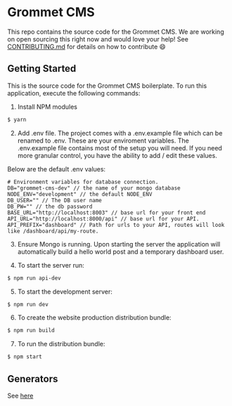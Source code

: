 # Grommet CMS
This repo contains the source code for the Grommet CMS.  We are working on open sourcing this right now and would love your help! See [CONTRIBUTING.md](https://github.com/grommet/grommet-cms/blob/master/CONTRIBUTING.md) for details on how to contribute :smile: 

## Getting Started

This is the source code for the Grommet CMS boilerplate.
To run this application, execute the following commands:

  1. Install NPM modules

  ```bash
  $ yarn
  ```

  2. Add .env file. The project comes with a .env.example file which can be renamed to .env. These are your enviroment variables.
  The .env.example file contains most of the setup you will need.  If you need more granular control, you have the ability to add / edit     these values.
  
  Below are the default .env values:
  
  ```
  # Environment variables for database connection.
  DB="grommet-cms-dev" // the name of your mongo database
  NODE_ENV="development" // the default NODE_ENV
  DB_USER="" // The DB user name
  DB_PW="" // the db password
  BASE_URL="http://localhost:8003" // base url for your front end
  API_URL="http://localhost:8000/api" // base url for your API.
  API_PREFIX="dashboard" // Path for urls to your API, routes will look like /dashboard/api/my-route.
```

  3. Ensure Mongo is running. Upon starting the server the application will automatically build a hello world post and a temporary dashboard user.

  4. To start the server run:

  ```bash
  $ npm run api-dev
  ```

  5. To start the development server:

  ```bash
  $ npm run dev
  ```

  6. To create the website production distribution bundle:

  ```bash
  $ npm run build
  ```

  7. To run the distribution bundle:

  ```bash
  $ npm start
  ```

## Generators
See [here](https://github.com/grommet/grommet-cms-boilerplate#generators)
